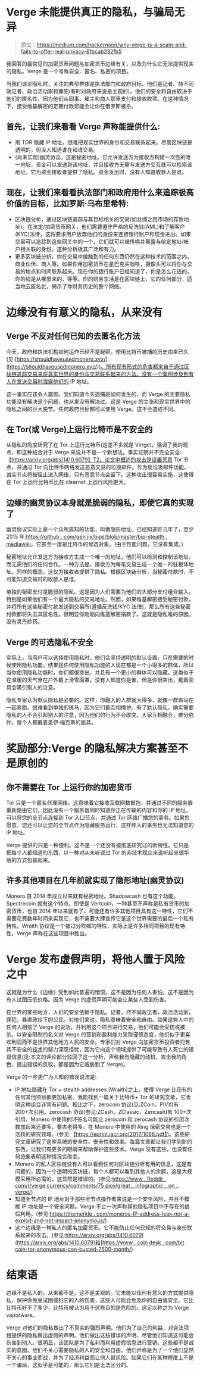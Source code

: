# Verge 未能提供真正的隐私，与骗局无异

> 原文：<https://medium.com/hackernoon/why-verge-is-a-scam-and-fails-to-offer-real-privacy-6fbcab232fb5>

我回答的最常见的加密货币问题与加密货币边缘有关，以及为什么它无法提供现实的隐私。Verge 是一个号称安全、匿名、私密的项目。

当我们谈论隐私时，关注的典型群体是执法部门和政府目标。他们是记者、持不同政见者、政治活动家和罪犯(有时对政府来说是主观的)。他们的安全和自由取决于他们的匿名性，因为他们从同事、雇主和商人那里支付和接收款项。在这种情况下，接受维基解密的定期付款可能会让你在俄罗斯被杀。

## 首先，让我们来看看 Verge 声称能提供什么:

*   用 TOR 隐藏 IP 地址，很难把现实世界的身份和交易联系起来。尽管区块链是透明的，但没人知道谁在和谁交易。
*   (尚未实现)幽灵协议。这是秘密地址。它允许发送方为接收方构建一次性的唯一地址，资金可以发送到该地址，并且接收方无需与发送方交互就可以检索该地址。它为资金接收者提供了隐私。资金发出时，没有人知道收款人是谁。

## 现在，让我们来看看执法部门和政府用什么来追踪极高价值的目标，比如罗斯·乌布里希特:

*   区块链分析，通过区块链追踪与其目标相关的交易(如丝绸之路市场的存款地址)。在法定/加密货币网关，他们需要遵守严格的反洗钱(AML)和了解客户(KYC)法律，这将要求用户放弃他们的身份来连接银行账户和现金进出。如果交易可以追踪到这些网关中的一个，它们就可以被传唤并暴露与给定地址/帐户相关联的身份。这种分析极其广泛和有力。
*   更多区块链分析。你在交易中接触到的任何东西仍然在这种技术的范围之内。商业伙伴、商人等。如果你用加密货币在星巴克买咖啡，摄像头可以将你与交易的地点和时间联系起来。现在你的银行账户已经知道了，你是怎么花钱的，你的钱是从哪里来的，等等。你的财务生活是在区块链上，它的任何部分，适当地去匿名化，揭示了你财务历史的整个网络。

# 边缘没有有意义的隐私，从来没有

## Verge 不反对任何已知的去匿名化方法

今天，政府和执法机构如何运作已经不是秘密。使用比特币被捕的历史由来已久(见:[https://shouldhaveusedmonero.xyz/](https://shouldhaveusedmonero.xyz/))。所有现有形式的危害都来自于通过区块链追踪交易来将真实世界的身份与交易联系起来的方法。没有一个案例涉及到有人在发送交易时泄露他们的 IP 地址。

这一事实应该令人震惊。我们知道今天逮捕是如何发生的，而 Verge 的主要隐私功能没有解决这个问题，也从来没有解决过。这是 Verge 的主张和现实世界中的隐私之间的巨大脱节。任何政府目标都可以使用 Verge，这不会造成不同。

## 在 Tor(或 Verge)上运行比特币是不安全的

从隐私的角度研究了在 Tor 上运行比特币(这差不多就是 Verge)，强调了我的观点，即这种结合对于 Verge 来说并不是一个新想法。事实证明并不完全安全:【https://arxiv.org/abs/1410.6079】T2。论文中概述的攻击是设置恶意 Tor 节点，并通过 Tor 向比特币网络发送恶意交易的垃圾邮件。作为反垃圾邮件功能，诚实节点将被阻止进入网络，只有恶意节点会留下。这种攻击很容易实施，这使得在 Tor 上运行比特币比在 clearnet 上运行风险更大。

## 边缘的幽灵协议本身就是脆弱的隐私，即使它真的实现了

幽灵协议实际上是一个众所周知的功能，叫做隐形地址。已经知道好几年了，至少 2015 年:[https://github . com/gen jix/bips/blob/master/bip-stealth . mediawiki](https://github.com/genjix/bips/blob/master/bip-stealth.mediawiki)。它甚至一度是比特币的候选对象。(由于性能问题，它没有集成。)

秘密地址允许发送方为接收方生成一个唯一的地址，他们可以检测和控制该地址，而无需他们的任何合作。一种方法是，接收方为每笔交易生成一个唯一的驻极体地址。同样的概念。这仅为接收者提供了隐私。根据区块链分析，当秘密付款时，不可能知道交易时的收款人是谁。

单独的秘密支付是脆弱的隐私。这是因为人们需要为他们的大部分支付组合输入，特别是如果他们有一个最大隐私的交易地址。然而，如果维基解密接受秘密付款，并将所有这些秘密付款发送到交易所(遵循反洗钱/KYC 法律)，那么所有这些秘密付款都将失去其匿名性。很明显你刚刚向维基解密捐款了。这就是隐私难的原因。没有灵丹妙药。

## Verge 的可选隐私不安全

实际上，当用户可以选择使用隐私时，他们会坚持透明的默认设置，只在需要的时候使用隐私功能。结果是任何使用隐私功能的人现在都是一个小得多的群体，所以当你使用隐私功能时，你们都很突出，并且有一个更小的群体可以隐藏。这类似于在温暖的天气里在户外戴上滑雪面罩。没有人知道你是谁，但是你很突出，戴着面具会吸引别人的注意。

隐私专家认为默认隐私是必要的。这样，你融入的人群就大得多，就像一群斑马在一起奔跑。很难看到单独的斑马，因为它们都互相掩护。有了默认隐私，确实需要隐私的人不会引起别人的注意，因为他们的行为不会改变。大家互相融合，难分伯仲。每个人都戴着盖伊·福克斯的面具。

# 奖励部分:Verge 的隐私解决方案甚至不是原创的

## 你不需要在 Tor 上运行你的加密货币

Tor 只是一个匿名代理网络。这意味着它接收互联网数据包，并通过不同的服务器重新路由它们，因此没有一个服务器同时知道你正在传输的内容和你的 IP 地址。可以将您的全节点连接到 Tor 入口节点，并通过 Tor 网络广播您的事务。如果您愿意，您还可以让您的全节点作为隐藏服务运行，这样传入的事务也无法知道您的 IP 地址。

Verge 提供的只是一种便利。这不是一个还没有被彻底研究过的新特性。它只是把每个人都知道的东西，以一种对从未听说过 Tor 的非技术观众来说听起来很华丽的方式包装起来。

## 许多其他项目在几年前就实现了隐形地址(幽灵协议)

Monero 自 2014 年成立以来就有秘密地址。Shadowcash 也有这个功能。Spectrecoin 就有这个特点。即使是 Vertcoin，一种甚至不声称是私有货币的加密货币，也自 2014 年以来就有了。可能还有许多其他项目具有这一特性，它们不需要花费数年时间来实现它，也不需要大肆宣传它是这个世界需要的最后一个私有特性。Wraith 协议是一个被过分吹嘘的特性，实际上是许多相同项目的现有特性，Verge 声称在这些项目中胜出。

# Verge 发布虚假声明，将他人置于风险之中

这就是为什么《边缘》受到如此普遍的憎恨。这不是因为任何人害怕。这不是因为有人试图压低价格。因为 Verge 的虚假声明可能会让某些人受到伤害。

在世界的某些地方，人们的安全依赖于隐私。记者，持不同政见者，政治活动家，罪犯，暴虐政权下的公民。对他们来说，隐私意味着安全和自由。如果这些人中的任何人相信了 Verge 的说法，并利用这个项目进行交易，他们可能会受伤或被杀。以安全限制的名义对 Verge 的营销和盈利能力采取谨慎态度，他们似乎更喜欢利润而不是世界其他地方人民的安全。专家们对 Verge 向加密货币投资者兜售其不安全的[技术](https://hackernoon.com/tagged/technology)的努力深感担忧，因为它向这个领域提供了可能导致有人死亡的错误信息(见:本文的评论部分驳回了这一分析，声称我有隐藏的动机，攻击我的角色，提出错误的反驳，都是因为它威胁到了 Verge)。

Verge 的一些更广为人知的错误说法是:

*   IP 地址隐藏在 Tor + stealth addresses (Wraith)之上，使得 Verge 比现有的任何其他项目都更加私密。我能找到一篇关于比特币+ Tor 的研究文章，它表明这种组合非常有问题。相比之下，zerocoin 协议(见:ZCoin，PIVX)有 200+次引用。zerocash 协议(参见:ZCash，ZClassic，Zencash)有 100+次引用。Monero 中使用的环签名可能比 zerocoin 和 zerocash 协议的引用次数加起来还要多，要古老得多。在 Monero 中使用的 Ring 保密交易也是一个活跃的研究领域。(参见:【https://eprint.iacr.org/2017/1066.pdf】)。这些研究文章研究了这些系统的安全性、安全性和效率。每篇文章都让我们学到新的东西，让我们有更多的眼睛来帮助保护这些技术。Verge 没有这些，也没有任何迹象表明这种情况会改变。
*   Monero 的私人区块链没有人可以看到任何对区块链分析有用的信息，这是有问题的，因为一个透明的区块链，每个人都可以看到其他人的余额，这是大规模采用所必需的。这显然是错误的。(参见:[https://www . Reddit . com/r/verge currency/comments/75 pioy/great _ infographic _ on _ verge/](https://www.reddit.com/r/vergecurrency/comments/75pi0y/great_infographic_on_verge/))
*   知道全节点的 IP 地址对于那些全节点操作者来说是一个安全风险，并且不模糊 IP 地址是一个安全问题。Verge 不止一次声称其他隐私项目中不存在的虚假利用。(参见:[https://themerkle . com/moneros-IP-address-leak-not-a-exploit-and-not-impact-anonymous/](https://themerkle.com/moneros-ip-address-leak-isnt-an-exploit-and-doesnt-affect-anonymity/))
*   这个边缘是一种私人的匿名加密货币。它不能防止任何已知的将交易与身份联系起来的攻击。(参见:[https://arxiv.org/abs/1410.6079](https://arxiv.org/abs/1410.6079)和[https://www . coin desk . com/bit coin-tor-anonymous-can-busted-2500-month/](https://www.coindesk.com/bitcoin-tor-anonymity-can-busted-2500-month/))

# 结束语

边缘不是私人的。从来都不是。这不是主观的。它未能以任何有意义的方式提供隐私，保护你免受试图侵犯它的人的伤害，这些人可能会危及你的自由或安全。它比比特币好不了多少，比特币被认为用于这些目的是危险的。这足以称之为 Verge vaporware。

Verge 对他们的隐私做出了不真实的强烈声明。他们为了自己的利益，对合法项目提供的隐私做出虚假的声明。他们做出这些错误的声明，尽管他们知道这可能会伤害到别人。很明显，该团队是为了私利而利用虚假信息进行营销。这些都不是诚实的意图。他们不关心需要隐私的人的安全和自由。他们声称是为了一个他们显然不关心的事业而战，并为了经济利益而让他人冒风险。如果它们在某种程度上不是一个骗局，这似乎是可能的，那么它们是无法区分的。